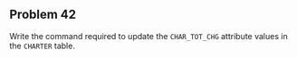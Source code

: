 ## Problem 42
Write the command required to update the `CHAR_TOT_CHG` attribute values in the `CHARTER` table.